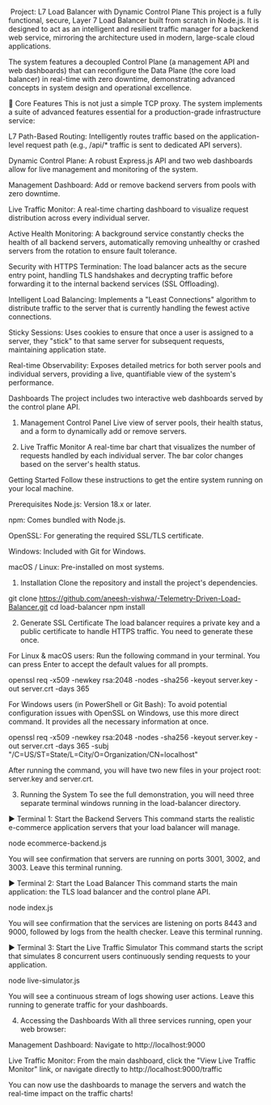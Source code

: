 Project: L7 Load Balancer with Dynamic Control Plane
This project is a fully functional, secure, Layer 7 Load Balancer built from scratch in Node.js. It is designed to act as an intelligent and resilient traffic manager for a backend web service, mirroring the architecture used in modern, large-scale cloud applications.

The system features a decoupled Control Plane (a management API and web dashboards) that can reconfigure the Data Plane (the core load balancer) in real-time with zero downtime, demonstrating advanced concepts in system design and operational excellence.

🚀 Core Features
This is not just a simple TCP proxy. The system implements a suite of advanced features essential for a production-grade infrastructure service:

L7 Path-Based Routing: Intelligently routes traffic based on the application-level request path (e.g., /api/* traffic is sent to dedicated API servers).

Dynamic Control Plane: A robust Express.js API and two web dashboards allow for live management and monitoring of the system.

Management Dashboard: Add or remove backend servers from pools with zero downtime.

Live Traffic Monitor: A real-time charting dashboard to visualize request distribution across every individual server.

Active Health Monitoring: A background service constantly checks the health of all backend servers, automatically removing unhealthy or crashed servers from the rotation to ensure fault tolerance.

Security with HTTPS Termination: The load balancer acts as the secure entry point, handling TLS handshakes and decrypting traffic before forwarding it to the internal backend services (SSL Offloading).

Intelligent Load Balancing: Implements a "Least Connections" algorithm to distribute traffic to the server that is currently handling the fewest active connections.

Sticky Sessions: Uses cookies to ensure that once a user is assigned to a server, they "stick" to that same server for subsequent requests, maintaining application state.

Real-time Observability: Exposes detailed metrics for both server pools and individual servers, providing a live, quantifiable view of the system's performance.

Dashboards
The project includes two interactive web dashboards served by the control plane API.

1. Management Control Panel
Live view of server pools, their health status, and a form to dynamically add or remove servers.

2. Live Traffic Monitor
A real-time bar chart that visualizes the number of requests handled by each individual server. The bar color changes based on the server's health status.

Getting Started
Follow these instructions to get the entire system running on your local machine.

Prerequisites
Node.js: Version 18.x or later.

npm: Comes bundled with Node.js.

OpenSSL: For generating the required SSL/TLS certificate.

Windows: Included with Git for Windows.

macOS / Linux: Pre-installed on most systems.

1. Installation
Clone the repository and install the project's dependencies.

git clone https://github.com/aneesh-vishwa/-Telemetry-Driven-Load-Balancer.git
cd load-balancer
npm install

2. Generate SSL Certificate
The load balancer requires a private key and a public certificate to handle HTTPS traffic. You need to generate these once.

For Linux & macOS users:
Run the following command in your terminal. You can press Enter to accept the default values for all prompts.

openssl req -x509 -newkey rsa:2048 -nodes -sha256 -keyout server.key -out server.crt -days 365

For Windows users (in PowerShell or Git Bash):
To avoid potential configuration issues with OpenSSL on Windows, use this more direct command. It provides all the necessary information at once.

openssl req -x509 -newkey rsa:2048 -nodes -sha256 -keyout server.key -out server.crt -days 365 -subj "/C=US/ST=State/L=City/O=Organization/CN=localhost"

After running the command, you will have two new files in your project root: server.key and server.crt.

3. Running the System
To see the full demonstration, you will need three separate terminal windows running in the load-balancer directory.

▶️ Terminal 1: Start the Backend Servers
This command starts the realistic e-commerce application servers that your load balancer will manage.

node ecommerce-backend.js

You will see confirmation that servers are running on ports 3001, 3002, and 3003. Leave this terminal running.

▶️ Terminal 2: Start the Load Balancer
This command starts the main application: the TLS load balancer and the control plane API.

node index.js

You will see confirmation that the services are listening on ports 8443 and 9000, followed by logs from the health checker. Leave this terminal running.

▶️ Terminal 3: Start the Live Traffic Simulator
This command starts the script that simulates 8 concurrent users continuously sending requests to your application.

node live-simulator.js

You will see a continuous stream of logs showing user actions. Leave this running to generate traffic for your dashboards.

4. Accessing the Dashboards
With all three services running, open your web browser:

Management Dashboard: Navigate to http://localhost:9000

Live Traffic Monitor: From the main dashboard, click the "View Live Traffic Monitor" link, or navigate directly to http://localhost:9000/traffic

You can now use the dashboards to manage the servers and watch the real-time impact on the traffic charts!